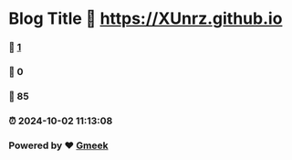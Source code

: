 # Blog Title :link: https://XUnrz.github.io 
### :page_facing_up: [1](https://XUnrz.github.io/tag.html) 
### :speech_balloon: 0 
### :hibiscus: 85 
### :alarm_clock: 2024-10-02 11:13:08 
### Powered by :heart: [Gmeek](https://github.com/Meekdai/Gmeek)
